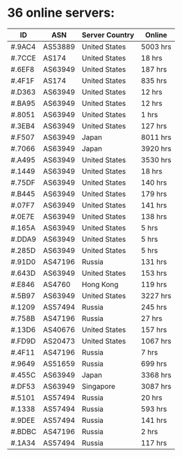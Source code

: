 # 36 online servers:

| ID | ASN | Server Country | Online |
| ------ | ------ | ------ | ------ |
| #.9AC4 | AS53889 | United States | 5003 hrs |
| #.7CCE | AS174 | United States | 18 hrs |
| #.6EF8 | AS63949 | United States | 187 hrs |
| #.4F1F | AS174 | United States | 835 hrs |
| #.D363 | AS63949 | United States | 12 hrs |
| #.BA95 | AS63949 | United States | 12 hrs |
| #.8051 | AS63949 | United States | 1 hrs |
| #.3EB4 | AS63949 | United States | 127 hrs |
| #.F507 | AS63949 | Japan | 8011 hrs |
| #.7066 | AS63949 | Japan | 3920 hrs |
| #.A495 | AS63949 | United States | 3530 hrs |
| #.1449 | AS63949 | United States | 18 hrs |
| #.75DF | AS63949 | United States | 140 hrs |
| #.B445 | AS63949 | United States | 179 hrs |
| #.07F7 | AS63949 | United States | 141 hrs |
| #.0E7E | AS63949 | United States | 138 hrs |
| #.165A | AS63949 | United States | 5 hrs |
| #.DDA9 | AS63949 | United States | 5 hrs |
| #.285D | AS63949 | United States | 5 hrs |
| #.91D0 | AS47196 | Russia | 131 hrs |
| #.643D | AS63949 | United States | 153 hrs |
| #.E846 | AS4760 | Hong Kong | 119 hrs |
| #.5B97 | AS63949 | United States | 3227 hrs |
| #.1209 | AS57494 | Russia | 245 hrs |
| #.758B | AS47196 | Russia | 27 hrs |
| #.13D6 | AS40676 | United States | 157 hrs |
| #.FD9D | AS20473 | United States | 1067 hrs |
| #.4F11 | AS47196 | Russia | 7 hrs |
| #.9649 | AS51659 | Russia | 699 hrs |
| #.455C | AS63949 | Japan | 3368 hrs |
| #.DF53 | AS63949 | Singapore | 3087 hrs |
| #.5101 | AS57494 | Russia | 20 hrs |
| #.1338 | AS57494 | Russia | 593 hrs |
| #.9DEE | AS57494 | Russia | 141 hrs |
| #.BDBC | AS47196 | Russia | 2 hrs |
| #.1A34 | AS57494 | Russia | 117 hrs |

